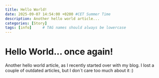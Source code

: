 ```yaml
---
title: Hello World!
date: 2025-09-07 14:54:00 +0200 #CET Summer Time
description: Another hello world article...
categories: [Story]
tags: [info]     # TAG names should always be lowercase
---
```


# Hello World... once again!

Another hello world article, as I recently started over with my blog.
I lost a couple of outdated articles, but I don´t care too much about it :)


